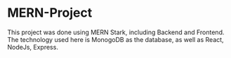 # MERN-Project
This project was done using MERN Stark, including Backend and Frontend. The technology used here is MonogoDB as the database, as well as React, NodeJs, Express.
